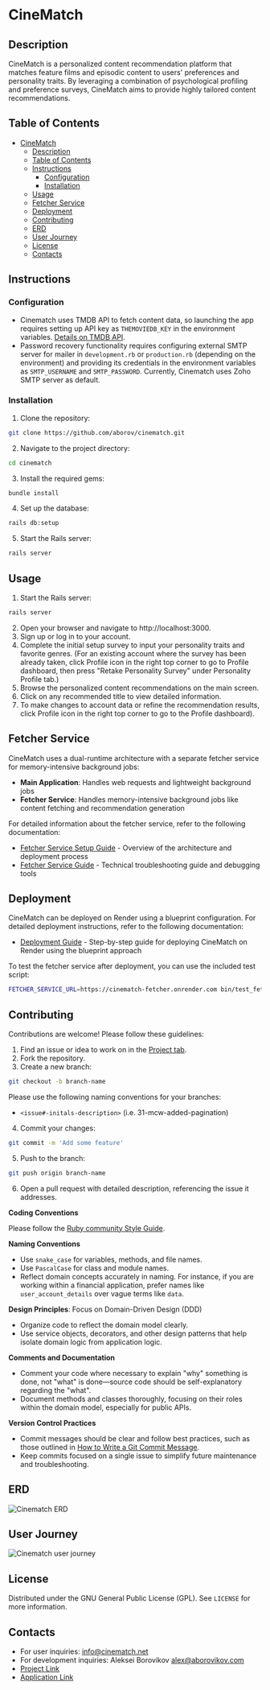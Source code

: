 # CineMatch

## Description

CineMatch is a personalized content recommendation platform that matches feature films and episodic content to users' preferences and personality traits. By leveraging a combination of psychological profiling and preference surveys, CineMatch aims to provide highly tailored content recommendations.

## Table of Contents

- [CineMatch](#cinematch)
  - [Description](#description)
  - [Table of Contents](#table-of-contents)
  - [Instructions](#instructions)
    - [Configuration](#configuration)
    - [Installation](#installation)
  - [Usage](#usage)
  - [Fetcher Service](#fetcher-service)
  - [Deployment](#deployment)
  - [Contributing](#contributing)
  - [ERD](#erd)
  - [User Journey](#user-journey)
  - [License](#license)
  - [Contacts](#contacts)

## Instructions

### Configuration

- Cinematch uses TMDB API to fetch content data, so launching the app requires setting up API key as `THEMOVIEDB_KEY` in the environment variables. [Details on TMDB API](https://developer.themoviedb.org/docs/getting-started).
- Password recovery functionality requires configuring external SMTP server for mailer in `development.rb` or `production.rb` (depending on the environment) and providing its credentials in the environment variables as `SMTP_USERNAME` and `SMTP_PASSWORD`. Currently, Cinematch uses Zoho SMTP server as default.

### Installation

1. Clone the repository:
```bash
git clone https://github.com/aborov/cinematch.git
```
2. Navigate to the project directory:
```bash
cd cinematch
```
3. Install the required gems:
```bash
bundle install
```
4. Set up the database:
```bash
rails db:setup
```
5. Start the Rails server:
```bash
rails server
```

## Usage

1. Start the Rails server:
```bash
rails server
```
2. Open your browser and navigate to http://localhost:3000.
3. Sign up or log in to your account.
4. Complete the initial setup survey to input your personality traits and favorite genres. (For an existing account where the survey has been already taken, click Profile icon in the right top corner to go to Profile dashboard, then press "Retake Personality Survey" under Personality Profile tab.)  
5. Browse the personalized content recommendations on the main screen.
6. Click on any recommended title to view detailed information.
7. To make changes to account data or refine the recommendation results, click Profile icon in the right top corner to go to the Profile dashboard).

## Fetcher Service

CineMatch uses a dual-runtime architecture with a separate fetcher service for memory-intensive background jobs:

- **Main Application**: Handles web requests and lightweight background jobs
- **Fetcher Service**: Handles memory-intensive background jobs like content fetching and recommendation generation

For detailed information about the fetcher service, refer to the following documentation:

- [Fetcher Service Setup Guide](docs/fetcher_service_setup.md) - Overview of the architecture and deployment process
- [Fetcher Service Guide](docs/fetcher_service.md) - Technical troubleshooting guide and debugging tools

## Deployment

CineMatch can be deployed on Render using a blueprint configuration. For detailed deployment instructions, refer to the following documentation:

- [Deployment Guide](docs/deployment_guide.md) - Step-by-step guide for deploying CineMatch on Render using the blueprint approach

To test the fetcher service after deployment, you can use the included test script:

```bash
FETCHER_SERVICE_URL=https://cinematch-fetcher.onrender.com bin/test_fetcher_service.sh
```

## Contributing

Contributions are welcome! Please follow these guidelines:

1. Find an issue or idea to work on in the [Project tab](https://github.com/users/aborov/projects/1).
2. Fork the repository.
3. Create a new branch:
```bash
git checkout -b branch-name
```
Please use the following naming conventions for your branches:
- `<issue#-initals-description>` (i.e. 31-mcw-added-pagination)
4. Commit your changes:
```bash
git commit -m 'Add some feature'
```
5. Push to the branch:
```bash
git push origin branch-name
```
6. Open a pull request with detailed description, referencing the issue it addresses.

**Coding Conventions**

Please follow the [Ruby community Style Guide](https://rubystyle.guide/).

**Naming Conventions**

  - Use `snake_case` for variables, methods, and file names.
  - Use `PascalCase` for class and module names.
  - Reflect domain concepts accurately in naming. For instance, if you are working within a financial application, prefer names like `user_account_details` over vague terms like `data`.

**Design Principles**: Focus on Domain-Driven Design (DDD)
  - Organize code to reflect the domain model clearly.
  - Use service objects, decorators, and other design patterns that help isolate domain logic from application logic.

**Comments and Documentation**
- Comment your code where necessary to explain "why" something is done, not "what" is done—source code should be self-explanatory regarding the "what".
- Document methods and classes thoroughly, focusing on their roles within the domain model, especially for public APIs.

**Version Control Practices**
- Commit messages should be clear and follow best practices, such as those outlined in [How to Write a Git Commit Message](https://chris.beams.io/posts/git-commit/).
- Keep commits focused on a single issue to simplify future maintenance and troubleshooting.

## ERD
<img alt="Cinematch ERD" src="./erd.png">

## User Journey
![Cinematch user journey](https://gist.github.com/user-attachments/assets/b4d26004-c9d9-4752-b304-165301ba4c24)

## License

Distributed under the GNU General Public License (GPL). See `LICENSE` for more information.

## Contacts

- For user inquiries: info@cinematch.net
- For development inquiries: Aleksei Borovikov alex@aborovikov.com
- [Project Link](https://github.com/users/aborov/projects/1)
- [Application Link](https://cinematch.net)
